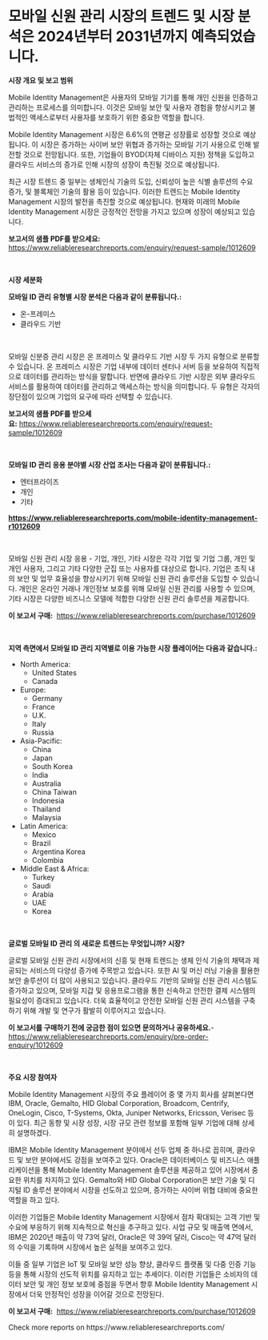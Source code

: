 <p><h1>모바일 신원 관리 시장의 트렌드 및 시장 분석은 2024년부터 2031년까지 예측되었습니다.</h1></p><p><strong>시장 개요 및 보고 범위</strong></p>
<p><p>Mobile Identity Management은 사용자의 모바일 기기를 통해 개인 신원을 인증하고 관리하는 프로세스를 의미합니다. 이것은 모바일 보안 및 사용자 경험을 향상시키고 불법적인 액세스로부터 사용자를 보호하기 위한 중요한 역할을 합니다.</p><p>Mobile Identity Management 시장은 6.6%의 연평균 성장률로 성장할 것으로 예상됩니다. 이 시장은 증가하는 사이버 보안 위협과 증가하는 모바일 기기 사용으로 인해 발전할 것으로 전망됩니다. 또한, 기업들이 BYOD(자체 디바이스 지원) 정책을 도입하고 클라우드 서비스의 증가로 인해 시장의 성장이 촉진될 것으로 예상됩니다.</p><p>최근 시장 트렌드 중 일부는 생체인식 기술의 도입, 신뢰성이 높은 식별 솔루션의 수요 증가, 및 블록체인 기술의 활용 등이 있습니다. 이러한 트렌드는 Mobile Identity Management 시장의 발전을 촉진할 것으로 예상됩니다. 현재와 미래의 Mobile Identity Management 시장은 긍정적인 전망을 가지고 있으며 성장이 예상되고 있습니다.</p></p>
<p><strong>보고서의 샘플 PDF를 받으세요:</strong> <a href="https://www.reliableresearchreports.com/enquiry/request-sample/1012609">https://www.reliableresearchreports.com/enquiry/request-sample/1012609</a></p>
<p>&nbsp;</p>
<p><strong>시장 세분화</strong></p>
<p><strong>모바일 ID 관리 유형별 시장 분석은 다음과 같이 분류됩니다.:</strong></p>
<p><ul><li>온-프레미스</li><li>클라우드 기반</li></ul></p>
<p>&nbsp;</p>
<p><p>모바일 신분증 관리 시장은 온 프레미스 및 클라우드 기반 시장 두 가지 유형으로 분류할 수 있습니다. 온 프레미스 시장은 기업 내부에 데이터 센터나 서버 등을 보유하여 직접적으로 데이터를 관리하는 방식을 말합니다. 반면에 클라우드 기반 시장은 외부 클라우드 서비스를 활용하여 데이터를 관리하고 액세스하는 방식을 의미합니다. 두 유형은 각자의 장단점이 있으며 기업의 요구에 따라 선택할 수 있습니다.</p></p>
<p><strong>보고서의 샘플 PDF를 받으세요:</strong>&nbsp;<a href="https://www.reliableresearchreports.com/enquiry/request-sample/1012609">https://www.reliableresearchreports.com/enquiry/request-sample/1012609</a></p>
<p>&nbsp;</p>
<p><strong> 모바일 ID 관리 응용 분야별 시장 산업 조사는 다음과 같이 분류됩니다.:</strong></p>
<p><ul><li>엔터프라이즈</li><li>개인</li><li>기타</li></ul></p>
<p><strong><a href="https://www.reliableresearchreports.com/mobile-identity-management-r1012609">https://www.reliableresearchreports.com/mobile-identity-management-r1012609</a></strong></p>
<p>&nbsp;</p>
<p><p>모바일 신원 관리 시장 응용 - 기업, 개인, 기타 시장은 각각 기업 및 기업 그룹, 개인 및 개인 사용자, 그리고 기타 다양한 군집 또는 사용자를 대상으로 합니다. 기업은 조직 내의 보안 및 업무 효율성을 향상시키기 위해 모바일 신원 관리 솔루션을 도입할 수 있습니다. 개인은 온라인 거래나 개인정보 보호를 위해 모바일 신원 관리를 사용할 수 있으며, 기타 시장은 다양한 비즈니스 모델에 적합한 다양한 신원 관리 솔루션을 제공합니다.</p></p>
<p><strong>이 보고서 구매:</strong>&nbsp; <a href="https://www.reliableresearchreports.com/purchase/1012609">https://www.reliableresearchreports.com/purchase/1012609</a></p>
<p>&nbsp;</p>
<p><strong>지역 측면에서 모바일 ID 관리 지역별로 이용 가능한 시장 플레이어는 다음과 같습니다.:</strong></p>
<p><ul>
    <li>
        North America:
        <ul>
            <li>United States</li>
            <li>Canada</li>
        </ul>
    </li>
    <li>
        Europe:
        <ul>
            <li>Germany</li>
            <li>France</li>
            <li>U.K.</li>
            <li>Italy</li>
            <li>Russia</li>
        </ul>
    </li>
    <li>
        Asia-Pacific:
        <ul>
            <li>China</li>
            <li>Japan</li>
            <li>South Korea</li>
            <li>India</li>
            <li>Australia</li>
            <li>China Taiwan</li>
            <li>Indonesia</li>
            <li>Thailand</li>
            <li>Malaysia</li>
        </ul>
    </li>
    <li>
        Latin America:
        <ul>
            <li>Mexico</li>
            <li>Brazil</li>
            <li>Argentina Korea</li>
            <li>Colombia</li>
        </ul>
    </li>
    <li>
        Middle East & Africa:
        <ul>
            <li>Turkey</li>
            <li>Saudi</li>
            <li>Arabia</li>
            <li>UAE</li>
            <li>Korea</li>
        </ul>
    </li>
    </ul></p>
<p>&nbsp;</p>
<p><strong>글로벌 모바일 ID 관리 의 새로운 트렌드는 무엇입니까? 시장?</strong></p>
<p><p>글로벌 모바일 신원 관리 시장에서의 신흥 및 현재 트렌드는 생체 인식 기술의 채택과 제공되는 서비스의 다양성 증가에 주목받고 있습니다. 또한 AI 및 머신 러닝 기술을 활용한 보안 솔루션이 더 많이 사용되고 있습니다. 클라우드 기반의 모바일 신원 관리 시스템도 증가하고 있으며, 모바일 지갑 및 응용프로그램을 통한 신속하고 안전한 결제 시스템의 필요성이 증대되고 있습니다. 더욱 효율적이고 안전한 모바일 신원 관리 시스템을 구축하기 위해 개발 및 연구가 활발히 이루어지고 있습니다.</p></p>
<p><strong>이 보고서를 구매하기 전에 궁금한 점이 있으면 문의하거나 공유하세요.</strong>- <a href="https://www.reliableresearchreports.com/enquiry/pre-order-enquiry/1012609">https://www.reliableresearchreports.com/enquiry/pre-order-enquiry/1012609</a></p>
<p>&nbsp;</p>
<p><strong>주요 시장 참여자</strong></p>
<p><p>Mobile Identity Management 시장의 주요 플레이어 중 몇 가지 회사를 살펴본다면 IBM, Oracle, Gemalto, HID Global Corporation, Broadcom, Centrify, OneLogin, Cisco, T-Systems, Okta, Juniper Networks, Ericsson, Verisec 등이 있다. 최근 동향 및 시장 성장, 시장 규모 관련 정보를 포함해 일부 기업에 대해 상세히 설명하겠다.</p><p>IBM은 Mobile Identity Management 분야에서 선두 업체 중 하나로 꼽히며, 클라우드 및 보안 분야에서도 강점을 보여주고 있다. Oracle은 데이터베이스 및 비즈니스 애플리케이션을 통해 Mobile Identity Management 솔루션을 제공하고 있어 시장에서 중요한 위치를 차지하고 있다. Gemalto와 HID Global Corporation은 보안 기술 및 디지털 ID 솔루션 분야에서 시장을 선도하고 있으며, 증가하는 사이버 위협 대비에 중요한 역할을 하고 있다.</p><p>이러한 기업들은 Mobile Identity Management 시장에서 점차 확대되는 고객 기반 및 수요에 부응하기 위해 지속적으로 혁신을 추구하고 있다. 사업 규모 및 매출액 면에서, IBM은 2020년 매출이 약 73억 달러, Oracle은 약 39억 달러, Cisco는 약 47억 달러의 수익을 기록하며 시장에서 높은 실적을 보여주고 있다.</p><p>이들 중 일부 기업은 IoT 및 모바일 보안 성능 향상, 클라우드 플랫폼 및 다중 인증 기능 등을 통해 시장의 선도적 위치를 유지하고 있는 추세이다. 이러한 기업들은 소비자의 데이터 보안 및 개인 정보 보호에 중점을 두면서 향후 Mobile Identity Management 시장에서 더욱 안정적인 성장을 이어갈 것으로 전망된다.</p></p>
<p><strong>이 보고서 구매:</strong>&nbsp;&nbsp;<a href="https://www.reliableresearchreports.com/purchase/1012609">https://www.reliableresearchreports.com/purchase/1012609</a></p>
<p>Check more reports on https://www.reliableresearchreports.com/</p>
